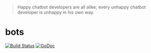 > Happy chatbot developers are all alike; every unhappy chatbot developer is unhappy in his own way.

# bots

[![Build Status](https://travis-ci.org/suyash/bots.svg?branch=master)](https://travis-ci.org/suyash/bots) [![GoDoc](https://godoc.org/suy.io/bots?status.svg)](https://godoc.org/suy.io/bots)
